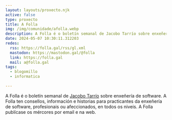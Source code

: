```yaml
---
layout: layouts/proxecto.njk
active: false
type: proxecto
title: A Folla
img: /img/comunidade/afolla.webp
description: A Folla é o boletín semanal de Jacobo Tarrío sobre enxeñería de software. A Folla ten consellos, información e historias para practicantes da enxeñería de software, profesionais ou afeccionados, en todos os niveis.
date: 2024-05-07 10:30:11.312203
redes:
  rss: https://folla.gal/rss/gl.xml
  mastodon: https://mastodon.gal/@folla
  link: https://folla.gal
  mail: a@folla.gal
tags:
  - blogomillo
  - informatica
  
---
```

A Folla é o boletín semanal de [Jacobo Tarrío](https://jacobo.tarrio.org/) sobre enxeñería de software. A Folla ten consellos, información e historias para practicantes da enxeñería de software, profesionais ou afeccionados, en todos os niveis. A Folla publícase os mércores por email e na web.